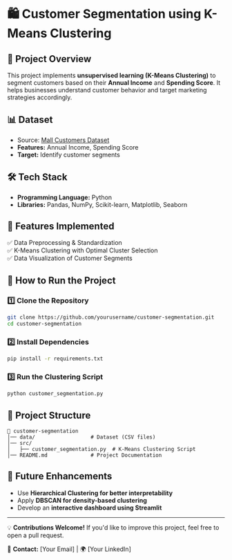 # 🛍️ Customer Segmentation using K-Means Clustering

## 📌 Project Overview
This project implements **unsupervised learning (K-Means Clustering)** to segment customers based on their **Annual Income** and **Spending Score**. It helps businesses understand customer behavior and target marketing strategies accordingly.

## 📊 Dataset
- Source: [Mall Customers Dataset](https://www.kaggle.com/datasets)
- **Features:** Annual Income, Spending Score
- **Target:** Identify customer segments

## 🛠️ Tech Stack
- **Programming Language:** Python
- **Libraries:** Pandas, NumPy, Scikit-learn, Matplotlib, Seaborn

## 📌 Features Implemented
✅ Data Preprocessing & Standardization  
✅ K-Means Clustering with Optimal Cluster Selection  
✅ Data Visualization of Customer Segments  

## 🚀 How to Run the Project
### 1️⃣ Clone the Repository
```sh
git clone https://github.com/yourusername/customer-segmentation.git
cd customer-segmentation
```
### 2️⃣ Install Dependencies
```sh
pip install -r requirements.txt
```
### 3️⃣ Run the Clustering Script
```sh
python customer_segmentation.py
```

## 📂 Project Structure
```
📁 customer-segmentation
│── data/                  # Dataset (CSV files)
│── src/
│   ├── customer_segmentation.py  # K-Means Clustering Script
│── README.md              # Project Documentation
```

## 🎯 Future Enhancements
- Use **Hierarchical Clustering for better interpretability**  
- Apply **DBSCAN for density-based clustering**  
- Develop an **interactive dashboard using Streamlit**  

---

💡 **Contributions Welcome!** If you'd like to improve this project, feel free to open a pull request.

📩 **Contact:** [Your Email] | 🌍 [Your LinkedIn]
